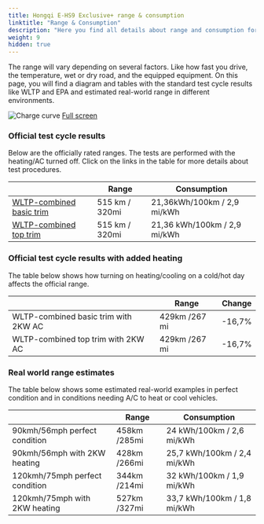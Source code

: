 ```yaml
---
title: Hongqi E-HS9 Exclusive+ range & consumption
linktitle: "Range & Consumption"
description: "Here you find all details about range and consumption for Hongqi E-HS9 Exclusive+."
weight: 9
hidden: true
---
```

<!-- markdownlint-disable MD033 -->
<object type="image/svg+xml" data="../modelnavigation.svg"></object>

The range will vary depending on several factors. Like how fast you drive, the temperature, wet or dry road, and the equipped equipment. On this page, you will find a diagram and tables with the standard test cycle results like WLTP and EPA and estimated real-world range in different environments. 

![Charge curve](../range.svg  "Range information")
[Full screen](../range.svg)

### Official test cycle results

Below are the officially rated ranges. The tests are performed with the heating/AC turned off. Click on the links in the table for more details about test procedures. 

| | Range  | Consumption  |
|----|-----|------|
| [WLTP-combined basic trim](../../../../../guides/understandingrange/wltp/) | 515 km / 320mi |21,36kWh/100km / 2,9 mi/kWh | 
| [WLTP-combined top trim](../../../../../guides/understandingrange/wltp/) | 515 km / 320mi | 21,36 kWh/100km / 2,9 mi/kWh | 

### Official test cycle results with added heating

The table below shows how turning on heating/cooling on a cold/hot day affects the official range. 

| | Range  | Change  |
|----|-----|------|
| WLTP-combined basic trim with 2KW AC | 429km /267 mi | -16,7%|
| WLTP-combined top trim with 2KW AC | 429km /267 mi | -16,7%|

### Real world range estimates

The table below shows some estimated real-world examples in perfect condition and in conditions needing A/C to heat or cool vehicles. 

| | Range  | Consumption  |
|----|-----|------|
| 90kmh/56mph perfect condition | 458km /285mi| 24 kWh/100km / 2,6 mi/kWh |
| 90kmh/56mph with 2KW heating | 428km /266mi| 25,7 kWh/100km / 2,4 mi/kWh |
| 120kmh/75mph perfect condition | 344km /214mi| 32 kWh/100km / 1,9 mi/kWh |
| 120kmh/75mph with 2KW heating | 527km /327mi| 33,7 kWh/100km / 1,8 mi/kWh |
